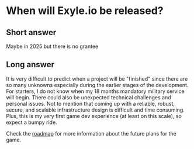 # When will Exyle.io be released?

## Short answer

Maybe in 2025 but there is no grantee

## Long answer

It is very difficult to predict when a project will be "finished"
since there are so many unknowns especially during the earlier stages of the
development. For starters, I do not know when my 18 months mandatory military
service will begin. There could also be unexpected technical challenges and
personal issues. Not to mention that coming up with a reliable, robust, secure,
and scalable infrastructure design is difficult and time consuming. Plus, this is
my very first game dev experience (at least on this scale), so expect a bumpy ride.

Check the [roadmap](./status/roadmap) for more information about the future
plans for the game.
